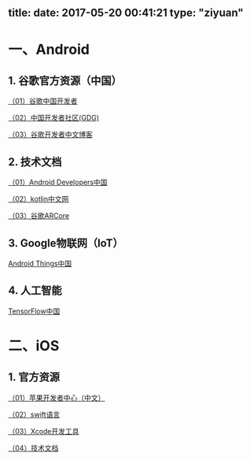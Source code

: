 title: 
date: 2017-05-20 00:41:21
type: "ziyuan"
---
# 一、Android #
## 1. 谷歌官方资源（中国） ##
[（01）谷歌中国开发者](https://developers.google.cn/china/)

[（02）中国开发者社区(GDG)](http://www.chinagdg.com/) 

[（03）谷歌开发者中文博客](http://developers.googleblog.cn/)

## 2. 技术文档 ##

[（01）Android Developers中国](https://developer.android.google.cn/index.html)

[（02）kotlin中文网](https://www.kotlincn.net/) 

[（03）谷歌ARCore](https://developers.google.cn/ar/) 

## 3. Google物联网（IoT） ##
 
[Android Things中国](https://developer.android.google.cn/things/index.html) 

## 4. 人工智能 ##
 
[TensorFlow中国](https://tensorflow.google.cn/)

# 二、iOS #
## 1. 官方资源 ##
[（01）苹果开发者中心（中文）](https://developer.apple.com/cn/)

[（02）swift语言](https://developer.apple.com/swift/)

[（03）Xcode开发工具](https://developer.apple.com/cn/xcode/)

[（04）技术文档](https://developer.apple.com/documentation/)

